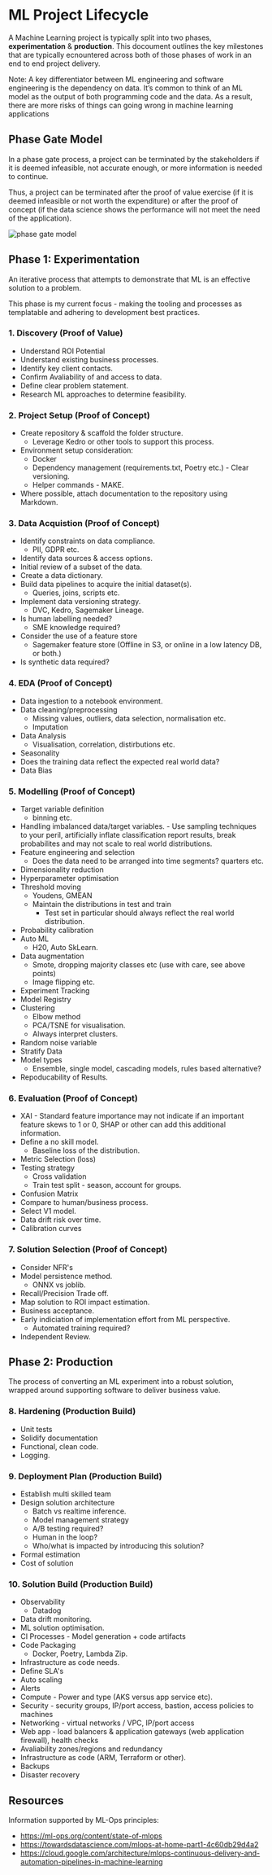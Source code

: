 # ML Project Lifecycle

A Machine Learning project is typically split into two phases, **experimentation** & **production**. This docoument outlines the key milestones that are typically ecnountered across both of those phases of work in an end to end project delivery. 

Note: A key differentiator between ML engineering and software engineering is the dependency on data. It’s common to think of an ML model as the
output of both programming code and the data. As a result, there are more risks of things can going wrong in machine learning applications

## Phase Gate Model

In a phase gate process, a project can be terminated by the stakeholders if it is deemed infeasible, not accurate enough, or more information is needed to continue.

Thus, a project can be terminated after the proof of value exercise (if it is deemed infeasible or not worth the expenditure) or after the proof of
concept (if the data science shows the performance will not meet the need of the application).

![phase gate model](../images/phase-gate-model.png)

## Phase 1: Experimentation

An iterative process that attempts to demonstrate that ML is an effective solution to a problem.

This phase is my current focus - making the tooling and processes as templatable and adhering to development best practices. 

### 1. Discovery (Proof of Value)

- Understand ROI Potential
- Understand existing business processes.
- Identify key client contacts.
- Confirm Avaliability of and access to data.
- Define clear problem statement.
- Research ML approaches to determine feasibility.

### 2. Project Setup (Proof of Concept)

- Create repository & scaffold the folder structure.
    - Leverage Kedro or other tools to support this process.
- Environment setup consideration:
    - Docker
    - Dependency management (requirements.txt, Poetry etc.)
          - Clear versioning.
    - Helper commands - MAKE.
- Where possible, attach documentation to the repository using Markdown.

### 3. Data Acquistion (Proof of Concept)

- Identify constraints on data compliance.
    - PII, GDPR etc.
- Identify data sources & access options.
- Initial review of a subset of the data.
- Create a data dictionary.
- Build data pipelines to acquire the initial dataset(s).
    - Queries, joins, scripts etc.
- Implement data versioning strategy.
    - DVC, Kedro, Sagemaker Lineage.
- Is human labelling needed?
    - SME knowledge required?
- Consider the use of a feature store
    - Sagemaker feature store (Offline in S3, or online in a low latency DB, or both.)
- Is synthetic data required?


### 4. EDA (Proof of Concept)

- Data ingestion to a notebook environment.
- Data cleaning/preprocessing
    - Missing values, outliers, data selection, normalisation etc.
    - Imputation
- Data Analysis
    - Visualisation, correlation, distirbutions etc.
- Seasonality
- Does the training data reflect the expected real world data?
- Data Bias

### 5. Modelling (Proof of Concept)

- Target variable definition
    - binning etc.
- Handling imbalanced data/target variables.
      - Use sampling techniques to your peril, artificially inflate classification report results, break probabilites and may not scale to real world distributions.
- Feature engineering and selection
    - Does the data need to be arranged into time segments? quarters etc.
- Dimensionality reduction
- Hyperparameter optimisation
- Threshold moving
    - Youdens, GMEAN
    - Maintain the distributions in test and train
        - Test set in particular should always reflect the real world distribution.
- Probability calibration
- Auto ML
    - H20, Auto SkLearn.
- Data augmentation
    - Smote, dropping majority classes etc (use with care, see above points)
    - Image flipping etc.
- Experiment Tracking
- Model Registry
- Clustering
    - Elbow method
    - PCA/TSNE for visualisation.
    - Always interpret clusters.
- Random noise variable
- Stratify Data
- Model types
    - Ensemble, single model, cascading models, rules based alternative?
- Repoducability of Results.

### 6. Evaluation (Proof of Concept)

- XAI
      - Standard feature importance may not indicate if an important feature skews to 1 or 0, SHAP or other can add this additional information.
- Define a no skill model.
    - Baseline loss of the distribution. 
- Metric Selection (loss)
- Testing strategy
    - Cross validation
    - Train test split - season, account for groups.
- Confusion Matrix
- Compare to human/business process.
- Select V1 model.
- Data drift risk over time.
- Calibration curves

### 7. Solution Selection (Proof of Concept)

- Consider NFR's
- Model persistence method.
    - ONNX vs joblib.
- Recall/Precision Trade off.
- Map solution to ROI impact estimation.
- Business acceptance.
- Early indiciation of implementation effort from ML perspective.
    - Automated training required?
- Independent Review.

## Phase 2: Production

The process of converting an ML experiment into a robust solution, wrapped around supporting software to deliver business value. 

### 8. Hardening (Production Build)

- Unit tests
- Solidify documentation
- Functional, clean code.
- Logging.

### 9. Deployment Plan (Production Build)

- Establish multi skilled team
- Design solution architecture
    - Batch vs realtime inference.  
    - Model management strategy
    - A/B testing required?
    - Human in the loop?
    - Who/what is impacted by introducing this solution?
- Formal estimation
- Cost of solution

### 10. Solution Build (Production Build)

- Observability
    - Datadog
- Data drift monitoring.
- ML solution optimisation.
- CI Processes - Model generation + code artifacts
- Code Packaging
    - Docker, Poetry, Lambda Zip.
- Infrastructure as code needs.
- Define SLA's
- Auto scaling
- Alerts
- Compute - Power and type (AKS versus app service etc).
- Security - security groups, IP/port access, bastion, access policies to machines
- Networking - virtual networks / VPC, IP/port access
- Web app - load balancers & application gateways (web application firewall), health checks
- Avaliability zones/regions and redundancy
- Infrastructure as code (ARM, Terraform or other).
- Backups
- Disaster recovery

## Resources

Information supported by ML-Ops principles:
- https://ml-ops.org/content/state-of-mlops
- https://towardsdatascience.com/mlops-at-home-part1-4c60db29d4a2
- https://cloud.google.com/architecture/mlops-continuous-delivery-and-automation-pipelines-in-machine-learning
